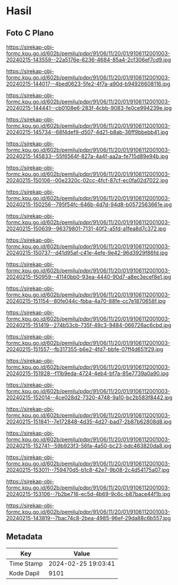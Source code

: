 # Hasil

## Foto C Plano

https://sirekap-obj-formc.kpu.go.id/602b/pemilu/pdpr/91/06/11/20/01/9106112001003-20240215-143559--22a5176e-6236-4684-85a4-2cf306ef7cd9.jpg

https://sirekap-obj-formc.kpu.go.id/602b/pemilu/pdpr/91/06/11/20/01/9106112001003-20240215-144017--4bed0623-5fe2-4f7a-a90d-b94926608116.jpg

https://sirekap-obj-formc.kpu.go.id/602b/pemilu/pdpr/91/06/11/20/01/9106112001003-20240215-144441--cb0108e6-283f-4cbb-9083-fe0ce994239e.jpg

https://sirekap-obj-formc.kpu.go.id/602b/pemilu/pdpr/91/06/11/20/01/9106112001003-20240215-145734--68f4def9-d507-4d21-b8ab-36ff9bbebb41.jpg

https://sirekap-obj-formc.kpu.go.id/602b/pemilu/pdpr/91/06/11/20/01/9106112001003-20240215-145833--55f6564f-827a-4a4f-aa2a-fe715d89e94b.jpg

https://sirekap-obj-formc.kpu.go.id/602b/pemilu/pdpr/91/06/11/20/01/9106112001003-20240215-150106--00e2320c-02cc-4fcf-87cf-ec0fa02d7022.jpg

https://sirekap-obj-formc.kpu.go.id/602b/pemilu/pdpr/91/06/11/20/01/9106112001003-20240215-150256--795f54fc-646b-4d7d-94d8-b0572563661e.jpg

https://sirekap-obj-formc.kpu.go.id/602b/pemilu/pdpr/91/06/11/20/01/9106112001003-20240215-150639--96379801-7131-40f2-a5fd-a1fea8d7c372.jpg

https://sirekap-obj-formc.kpu.go.id/602b/pemilu/pdpr/91/06/11/20/01/9106112001003-20240215-150737--d41d95af-c41e-4efe-9e42-96d3929f86fd.jpg

https://sirekap-obj-formc.kpu.go.id/602b/pemilu/pdpr/91/06/11/20/01/9106112001003-20240215-150959--41140bb0-93ea-4440-90d7-a8ec3ecef8e1.jpg

https://sirekap-obj-formc.kpu.go.id/602b/pemilu/pdpr/91/06/11/20/01/9106112001003-20240215-151154--80fe044c-fbba-4a70-88fe-cc7e1870658f.jpg

https://sirekap-obj-formc.kpu.go.id/602b/pemilu/pdpr/91/06/11/20/01/9106112001003-20240215-151419--274b53cb-735f-49c3-9484-066726ac6cbd.jpg

https://sirekap-obj-formc.kpu.go.id/602b/pemilu/pdpr/91/06/11/20/01/9106112001003-20240215-151557--fb317355-b6e2-4fd7-bbfe-07ff4d651f29.jpg

https://sirekap-obj-formc.kpu.go.id/602b/pemilu/pdpr/91/06/11/20/01/9106112001003-20240215-151928--f11b9eda-4724-4eb4-bf7a-85e7739a0a90.jpg

https://sirekap-obj-formc.kpu.go.id/602b/pemilu/pdpr/91/06/11/20/01/9106112001003-20240215-152014--4ce028d2-7320-4748-9a10-bc2b583f8442.jpg

https://sirekap-obj-formc.kpu.go.id/602b/pemilu/pdpr/91/06/11/20/01/9106112001003-20240215-151841--7e172848-4d35-4d27-bad7-2b87b62808d8.jpg

https://sirekap-obj-formc.kpu.go.id/602b/pemilu/pdpr/91/06/11/20/01/9106112001003-20240215-152741--59b923f3-56fa-4a50-bc23-bdc463820da8.jpg

https://sirekap-obj-formc.kpu.go.id/602b/pemilu/pdpr/91/06/11/20/01/9106112001003-20240215-153011--759470d5-b1c8-42e7-9b08-2c4d54175a07.jpg

https://sirekap-obj-formc.kpu.go.id/602b/pemilu/pdpr/91/06/11/20/01/9106112001003-20240215-153106--7b2be716-ec5d-4b69-9c6c-b87bace44f1b.jpg

https://sirekap-obj-formc.kpu.go.id/602b/pemilu/pdpr/91/06/11/20/01/9106112001003-20240215-143819--7bac74c8-2bea-4985-96ef-29da88c6b557.jpg


## Metadata

| Key        | Value               |
| ---------- | ------------------- |
| Time Stamp | 2024-02-25 19:03:41 |
| Kode Dapil | 9101                |



